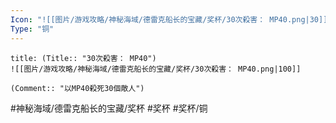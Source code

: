 ```yaml
---
Icon: "![[图片/游戏攻略/神秘海域/德雷克船长的宝藏/奖杯/30次殺害： MP40.png|30]]"
Type: "铜"
---
```

```ad-common-bronze-trophy
title: (Title:: "30次殺害： MP40")
![[图片/游戏攻略/神秘海域/德雷克船长的宝藏/奖杯/30次殺害： MP40.png|100]]

(Comment:: "以MP40殺死30個敵人")
```

#神秘海域/德雷克船长的宝藏/奖杯 #奖杯 #奖杯/铜
